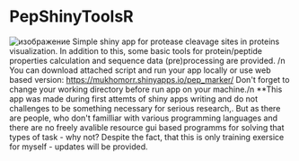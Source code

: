 # PepShinyToolsR
![изображение](https://user-images.githubusercontent.com/86622871/137533244-12319b29-e7c2-4e2b-b028-bb5dcd97f84b.png)
Simple shiny app for protease cleavage sites in proteins visualization. In addition to this, some basic tools for protein/peptide properties calculation and sequence data (pre)processing are provided. /n
You can download attached script and run your app locally or use web based version:  https://mukhomorr.shinyapps.io/pep_marker/
Don't forget to change your working directory before run app on your machine./n
**This app was made during first attemts of shiny apps writing and do not challenges to be something necessary for serious research,. But as there are people, who don't familliar with various programming languages and there are no freely avalible resource gui based programms for solving that types of task - why not? Despite the fact, that this is only training exersice for myself - updates will be provided.
